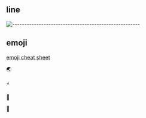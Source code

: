 <h2> line </h2>

![-----------------------------------------------------](https://raw.githubusercontent.com/andreasbm/readme/master/assets/lines/rainbow.png)



<h2> emoji </h2>

[emoji cheat sheet](https://www.webfx.com/tools/emoji-cheat-sheet/)

:earth_asia: 

:zap: 

:round_pushpin:

:pushpin:

